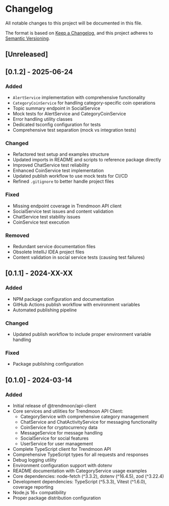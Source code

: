 # Changelog

All notable changes to this project will be documented in this file.

The format is based on [Keep a Changelog](https://keepachangelog.com/en/1.0.0/),
and this project adheres to [Semantic Versioning](https://semver.org/spec/v2.0.0.html).

## [Unreleased]

## [0.1.2] - 2025-06-24

### Added
- `AlertService` implementation with comprehensive functionality
- `CategoryCoinService` for handling category-specific coin operations
- Topic summary endpoint in SocialService
- Mock tests for AlertService and CategoryCoinService
- Error handling utility classes
- Dedicated tsconfig configuration for tests
- Comprehensive test separation (mock vs integration tests)

### Changed
- Refactored test setup and examples structure
- Updated imports in README and scripts to reference package directly
- Improved ChatService test reliability
- Enhanced CoinService test implementation
- Updated publish workflow to use mock tests for CI/CD
- Refined `.gitignore` to better handle project files

### Fixed
- Missing endpoint coverage in Trendmoon API client
- SocialService test issues and content validation
- ChatService test stability issues
- CoinService test execution

### Removed
- Redundant service documentation files
- Obsolete IntelliJ IDEA project files
- Content validation in social service tests (causing test failures)

## [0.1.1] - 2024-XX-XX

### Added
- NPM package configuration and documentation
- GitHub Actions publish workflow with environment variables
- Automated publishing pipeline

### Changed
- Updated publish workflow to include proper environment variable handling

### Fixed
- Package publishing configuration

## [0.1.0] - 2024-03-14

### Added
- Initial release of @trendmoon/api-client
- Core services and utilities for Trendmoon API Client:
  - CategoryService with comprehensive category management
  - ChatService and ChatActivityService for messaging functionality
  - CoinService for cryptocurrency data
  - MessageService for message handling
  - SocialService for social features
  - UserService for user management
- Complete TypeScript client for Trendmoon API
- Comprehensive TypeScript types for all requests and responses
- Debug logging utility
- Environment configuration support with dotenv
- README documentation with CategoryService usage examples
- Core dependencies: node-fetch (^3.3.2), dotenv (^16.4.5), zod (^3.22.4)
- Development dependencies: TypeScript (^5.3.3), Vitest (^1.6.0), coverage reporting
- Node.js 16+ compatibility
- Proper package distribution configuration